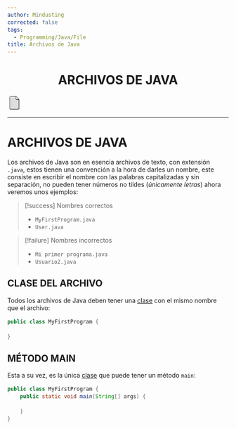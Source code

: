 ```yaml
---
author: Mindusting
corrected: false
tags:
  - Programming/Java/File
title: Archivos de Java
---
```


<h1 align="center">ARCHIVOS DE JAVA</h1>

![#logo](../img/file.png)

---

# ARCHIVOS DE JAVA

Los archivos de Java son en esencia archivos de texto, con extensión `.java`, estos tienen una convención a la hora de darles un nombre, este consiste en escribir el nombre con las palabras capitalizadas y sin separación, no pueden tener números no tildes (*únicamente letras*) ahora veremos unos ejemplos:

> [!success] Nombres correctos
> - `MyFirstProgram.java`
> - `User.java`

> [!failure] Nombres incorrectos
> - `Mi primer programa.java`
> - `Usuario2.java`

## CLASE DEL ARCHIVO

Todos los archivos de Java deben tener una [clase](java_class.md) con el mismo nombre que el archivo:

```java
public class MyFirstProgram {

}
```

## MÉTODO MAIN

Esta a su vez, es la única [clase](java_class.md) que puede tener un método `main`:

```java
public class MyFirstProgram {
    public static void main(String[] args) {
    
    }
}
```
